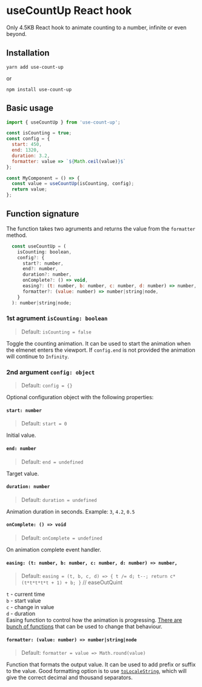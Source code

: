 # useCountUp React hook
Only 4.5KB React hook to animate counting to a number, infinite or even beyond.

## Installation
```
yarn add use-count-up
```
or
```
npm install use-count-up
```

## Basic usage
```jsx
import { useCountUp } from 'use-count-up';

const isCounting = true;
const config = {
  start: 450,
  end: 1320,
  duration: 3.2,
  formatter: value => `${Math.ceil(value)}$`
};

const MyComponent = () => { 
  const value = useCountUp(isCounting, config);
  return value;
};
```

## Function signature
The function takes two agruments and returns the value from the `formatter` method.
```js
  const useCountUp = (
    isCounting: boolean,
    config?: {
      start?: number,
      end?: number,
      duration?: number,
      onComplete?: () => void,
      easing?: (t: number, b: number, c: number, d: number) => number,
      formatter?: (value: number) => number|string|node,
    }
  ): number|string|node;
```
### 1st agrument `isCounting: boolean`
> Default: `isCounting = false`

Toggle the counting animation. It can be used to start the animation when the elmenet enters the viewport. If `config.end`  is not provided the animation will continue to `Infinity`.

### 2nd argument `config: object`
> Default:  `config = {}`

Optional configuration object with the following properties:

#### `start: number`  
> Default:  `start = 0`

Initial value.

#### `end: number`  
> Default:  `end = undefined`

Target value.

#### `duration: number`  
> Default:  `duration = undefined`

Animation duration in seconds. Example: `3`, `4.2`, `0.5`

#### `onComplete: () => void`  
> Default:  `onComplete = undefined`

On animation complete event handler.

#### `easing: (t: number, b: number, c: number, d: number) => number,`  
> Default:  `easing = (t, b, c, d) => { t /= d; t--; return c*(t*t*t*t*t + 1) + b; }`  // easeOutQuint

`t` - current time  
`b` - start value  
`c` - change in value  
`d` - duration  
Easing function to control how the animation is progressing. [There are bunch of functions](http://www.gizma.com/easing/) that can be used to change that behaviour.

#### `formatter: (value: number) => number|string|node`  
> Default:  `formatter = value => Math.round(value)`

Function that formats the output value. It can be used to add prefix or suffix to the value. Good formatting option is to use [`toLocaleString`](https://developer.mozilla.org/en-US/docs/Web/JavaScript/Reference/Global_Objects/Number/toLocaleString), which will give the correct decimal and thousand separators.
